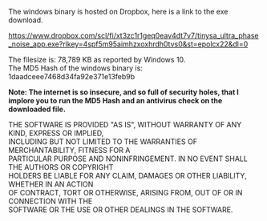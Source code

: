 The windows binary is hosted on Dropbox, here is a link to the exe download.  

https://www.dropbox.com/scl/fi/xt3zc1r1geq0eav4dt7v7/tinysa_ultra_phase_noise_app.exe?rlkey=4spf5m95aimhzxoxhrdh0tvs0&st=epolcx22&dl=0  

The filesize is: 78,789 KB as reported by Windows 10.  
The MD5 Hash of the windows binary is: 1daadceee7468d34fa92e371e13feb9b  

**Note: The internet is so insecure, and so full of security holes, that I implore you to run the MD5 Hash and an antivirus check on the downloaded file.**

THE SOFTWARE IS PROVIDED "AS IS", WITHOUT WARRANTY OF ANY KIND, EXPRESS OR IMPLIED,  
INCLUDING BUT NOT LIMITED TO THE WARRANTIES OF MERCHANTABILITY, FITNESS FOR A  
PARTICULAR PURPOSE AND NONINFRINGEMENT. IN NO EVENT SHALL THE AUTHORS OR COPYRIGHT  
HOLDERS BE LIABLE FOR ANY CLAIM, DAMAGES OR OTHER LIABILITY, WHETHER IN AN ACTION  
OF CONTRACT, TORT OR OTHERWISE, ARISING FROM, OUT OF OR IN CONNECTION WITH THE  
SOFTWARE OR THE USE OR OTHER DEALINGS IN THE SOFTWARE.  

